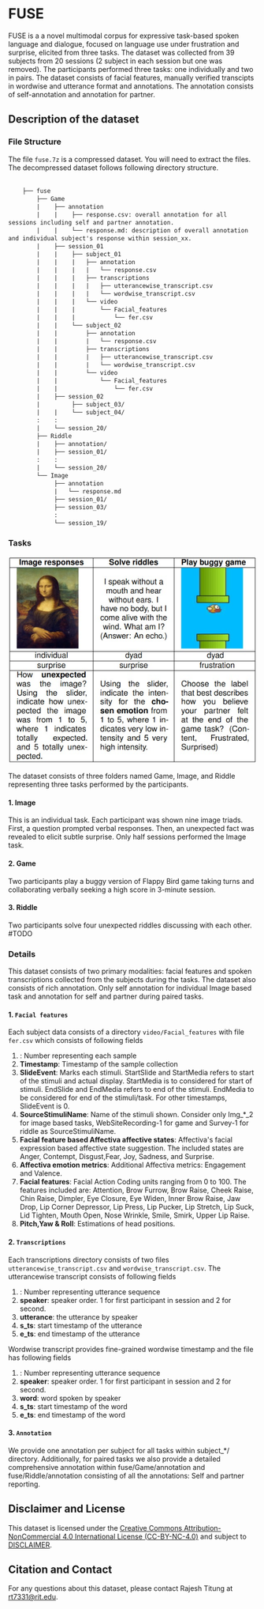 #  FUSE
FUSE is a a novel multimodal corpus for expressive task-based spoken language and dialogue, focused on language use under frustration and surprise, elicited from three tasks. The dataset was collected from 39 subjects from 20 sessions (2 subject in each session but one was removed). The participants performed three tasks: one individually and two in pairs. The dataset consists of facial features, manually verified transcipts in wordwise and utterance format and annotations. The annotation consists of self-annotation and annotation for partner.

## Description of the dataset
### File Structure
The file `fuse.7z` is a compressed dataset. You will need to extract the files. The decompressed dataset follows following directory structure.
```

    ├── fuse
        ├── Game
        |    ├── annotation
        |    |    ├── response.csv: overall annotation for all sessions including self and partner annotation.
        |    |    └── response.md: description of overall annotation and individual subject's response within session_xx.
        |    ├── session_01
        |    |    ├── subject_01
        |    |    |   ├── annotation
        |    |    |   |   └── response.csv 
        |    |    |   ├── transcriptions
        |    |    |   |   ├── utterancewise_transcript.csv
        |    |    |   |   └── wordwise_transcript.csv
        |    |    |   └── video
        |    |    |       └── Facial_features
        |    |    |           └── fer.csv
        |    |    └── subject_02
        |    |        ├── annotation
        |    |        |   └── response.csv 
        |    |        ├── transcriptions
        |    |        |   ├── utterancewise_transcript.csv
        |    |        |   └── wordwise_transcript.csv
        |    |        └── video
        |    |            └── Facial_features
        |    |                └── fer.csv
        |    ├── session_02
        |         ├── subject_03/
        |    |    └── subject_04/
        :    :
        |    └── session_20/
        ├── Riddle
        |    ├── annotation/
        |    ├── session_01/
        :    :
        |    └── session_20/
        └── Image
             ├── annotation
             |   └── response.md
             ├── session_01/
             ├── session_03/
             :
             └── session_19/
```
### Tasks
![Taks](./tasks.png)

The dataset consists of three folders named Game, Image, and Riddle representing three tasks performed by the participants. 
#### 1. Image
This is an individual task. Each participant was shown nine image triads. First, a question prompted verbal responses. Then, an unexpected fact was revealed to elicit subtle surprise. Only half sessions performed the Image task.
#### 2. Game
Two participants play a buggy version of Flappy Bird game taking turns and collaborating verbally seeking a high score in 3-minute session.
#### 3. Riddle
Two participants solve four unexpected riddles discussing with each other.
#TODO 
### Details
This dataset consists of two primary modalities: facial features and spoken transcriptions collected from the subjects during the tasks. The dataset also consists of rich annotation. Only self annotation for individual Image based task and annotation for self and partner during paired tasks.
#### 1. **`Facial features`**
Each subject data consists of a directory `video/Facial_features` with file `fer.csv` which consists of following fields

1. : Number representing each sample
2. **Timestamp**: Timestamp of the sample collection
3. **SlideEvent**: Marks each stimuli. StartSlide and StartMedia refers to start of the stimuli and actual display. StartMedia is to considered for start of stimuli. EndSlide and EndMedia refers to end of the stimuli. EndMedia to be considered for end of the stimuli/task. For other timestamps, SlideEvent is 0.
4. **SourceStimuliName**: Name of the stimuli shown. Consider only Img_*_2 for image based tasks, WebSiteRecording-1 for game and Survey-1 for riddle as SourceStimuliName.
5. **Facial feature based Affectiva affective states**: Affectiva's facial expression based affective state suggestion. The included states are Anger, Contempt, Disgust,Fear, Joy, Sadness, and Surprise.
6. **Affectiva emotion metrics**: Additional Affectiva metrics: Engagement and Valence.
7. **Facial features**: Facial Action Coding units ranging from 0 to 100. The features included are: Attention, Brow Furrow, Brow Raise, Cheek Raise, Chin Raise, Dimpler, Eye Closure, Eye Widen, Inner Brow Raise, Jaw Drop, Lip Corner Depressor, Lip Press, Lip Pucker, Lip Stretch, Lip Suck, Lid Tighten, Mouth Open, Nose Wrinkle, Smile, Smirk, Upper Lip Raise.
8. **Pitch,Yaw & Roll**: Estimations of head positions.

#### 2. **`Transcriptions`**
Each transcriptions directory consists of two files `utterancewise_transcript.csv` and `wordwise_transcript.csv`. The utterancewise transcript consists of following fields

1. : Number representing utterance sequence
2. **speaker**: speaker order. 1 for first participant in session and 2 for second.
3. **utterance**: the utterance by speaker
4. **s_ts**: start timestamp of the utterance
5. **e_ts**: end timestamp of the utterance

Wordwise transcript provides fine-grained wordwise timestamp and the file has following fields

1. : Number representing utterance sequence
2. **speaker**: speaker order. 1 for first participant in session and 2 for second.
3. **word**: word spoken by speaker
4. **s_ts**: start timestamp of the word
5. **e_ts**: end timestamp of the word

#### 3. **`Annotation`**
We provide one annotation per subject for all tasks within subject_*/ directory. Additionally, for paired tasks we also provide a detailed comprehensive annotation within fuse/Game/annotation and fuse/Riddle/annotation consisting of all the annotations: Self and partner reporting.




## Disclaimer and License
This dataset is licensed under the <a href="https://creativecommons.org/licenses/by-nc/4.0/" target="_blank">Creative Commons Attribution-NonCommercial 4.0 International License (CC-BY-NC-4.0)</a> and subject to [DISCLAIMER](DISCLAIMER). 
 


## Citation and Contact

For any questions about this dataset, please contact Rajesh Titung at [rt7331@rit.edu](mailto:rt7331@rit.edu).
